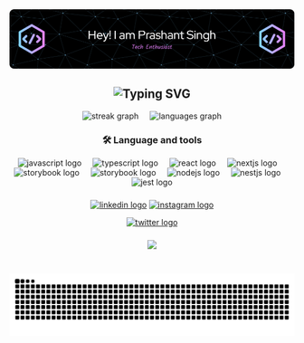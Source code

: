 
<img src = "github-header-image.png"/>
<h2 align="center">
  <img src="https://readme-typing-svg.demolab.com?font=Fira+Code&weight=600&pause=1000&color=00e676&center=true&vCenter=true&lines=Web+Developer;Competitive+Programmer;Tech+Enthusiast" alt="Typing SVG" />
</h2>


<div align="center">
  <img src="https://streak-stats.demolab.com?user=sonuthecoder96&locale=en&mode=daily&theme=dark&hide_border=false&border_radius=5&order=3" height="150" alt="streak graph"  />
  <img width="12" />
  <img src="https://github-readme-stats.vercel.app/api/top-langs?username=sonuthecoder96&locale=en&hide_title=false&layout=compact&card_width=320&langs_count=5&theme=dracula&hide_border=false" height="150" alt="languages graph"  />
</div>

###



###
<h3 align="center">🛠 Language and tools</h3>

<div align="center">
  <img src="https://cdn.jsdelivr.net/gh/devicons/devicon/icons/javascript/javascript-original.svg" height="40" alt="javascript logo"  />
  <img width="12" />
  <img src="https://cdn.jsdelivr.net/gh/devicons/devicon/icons/tailwindcss/tailwindcss-original.svg" height="40" alt="typescript logo"  />
  <img width="12" />
  <img src="https://cdn.jsdelivr.net/gh/devicons/devicon/icons/react/react-original.svg" height="40" alt="react logo"  />
  <img width="12" />
  <img src="https://cdn.jsdelivr.net/gh/devicons/devicon/icons/nextjs/nextjs-original.svg" height="40" alt="nextjs logo"  />
  <img width="12" />
  <img src="https://cdn.jsdelivr.net/gh/devicons/devicon/icons/css3/css3-original.svg" height="40" alt="storybook logo"  />
  <img width="12" />
  <img src="https://cdn.jsdelivr.net/gh/devicons/devicon/icons/html5/html5-original.svg" height="40" alt="storybook logo"  />
  <img width="12" />
  <img src="https://cdn.jsdelivr.net/gh/devicons/devicon/icons/nodejs/nodejs-original.svg" height="40" alt="nodejs logo"  />
  <img width="12" />
  <img src="https://cdn.jsdelivr.net/gh/devicons/devicon/icons/python/python-original.svg" height="40" alt="nestjs logo"  />
  <img width="12" />
  
  <img src="https://cdn.jsdelivr.net/gh/devicons/devicon@latest/icons/cplusplus/cplusplus-original.svg" height="40" alt="jest logo" />
          
</div>


###


<div align="center">
  <a href="https://www.linkedin.com/in/sonuthecoder96/" target="_blank"><img src="https://img.shields.io/static/v1?message=LinkedIn&logo=linkedin&label=&color=0077B5&logoColor=white&labelColor=&style=for-the-badge" height="25" alt="linkedin logo"  /></a>
   <a href = "https://instagram.com/sonu.1.3?igshid=Yjk4NWM2ZWVkMw==" target="_blank"><img src="https://img.shields.io/static/v1?message=Instagram&logo=instagram&label=&color=E4405F&logoColor=white&labelColor=&style=for-the-badge" height="25" alt="instagram logo"  /></a>
  
  <a href = "https://x.com/Prashan13455123" target="_blank"><img src="https://img.shields.io/static/v1?message=Twitter&logo=twitter&label=&color=1DA1F2&logoColor=white&labelColor=&style=for-the-badge" height="25" alt="twitter logo"  /></a>
</div>

###

<div align="center">
  <img src="https://visitor-badge.laobi.icu/badge?page_id=sonuthecoder96.sonuthecoder96&"  />
</div>


###

<br clear="both">

<img src="https://raw.githubusercontent.com/sonuthecoder96/sonuthecoder96/output/snake.svg" alt="Snake animation" />

###
